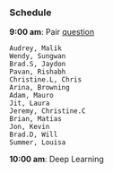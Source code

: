 ### Schedule

**9:00 am**: Pair [question](pair.md)

    Audrey, Malik
    Wendy, Sungwan
    Brad.S, Jaydon
    Pavan, Rishabh
    Christine.L, Chris
    Arina, Browning
    Adam, Mauro
    Jit, Laura
    Jeremy, Christine.C
    Brian, Matias
    Jon, Kevin
    Brad.D, Will
    Summer, Louisa
    
  **10:00 am**: Deep Learning
  
